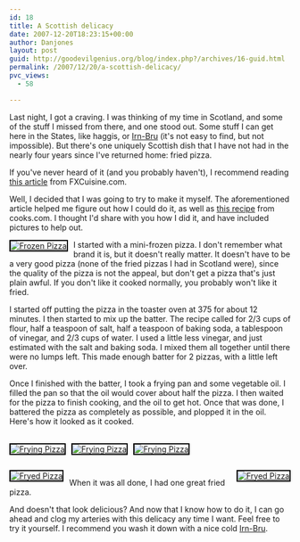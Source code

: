 ```yaml
---
id: 18
title: A Scottish delicacy
date: 2007-12-20T18:23:15+00:00
author: Danjones
layout: post
guid: http://goodevilgenius.org/blog/index.php?/archives/16-guid.html
permalink: /2007/12/20/a-scottish-delicacy/
pvc_views:
  - 58

---
```

Last night, I got a craving. I was thinking of my time in Scotland, and some of the stuff I missed from there, and one stood out. Some stuff I can get here in the States, like haggis, or [Irn-Bru](http://www.irn-bru.co.uk/home.html) (it's not easy to find, but not impossible). But there's one uniquely Scottish dish that I have not had in the nearly four years since I've returned home: fried pizza.

If you've never heard of it (and you probably haven't), I recommend reading [this article](http://fxcuisine.com/default.asp?Display=112) from FXCuisine.com.

Well, I decided that I was going to try to make it myself. The aforementioned article helped me figure out how I could do it, as well as [this recipe](http://www.cooks.com/rec/view/0,1917,154186-252193,00.html) from cooks.com. I thought I'd share with you how I did it, and have included pictures to help out.

<div style="float: left;margin-right: 10px;margin-bottom: 10px"><a href="http://www.flickr.com/photos/goodevilgenius/2126001076/"><img src="http://farm3.static.flickr.com/2390/2126001076_1b84f35c01_m.jpg" style="border: solid 2px #000000" alt="Frozen Pizza" /></a></div>

I started with a mini-frozen pizza. I don't remember what brand it is, but it doesn't really matter. It doesn't have to be a very good pizza (none of the fried pizzas I had in Scotland were), since the quality of the pizza is not the appeal, but don't get a pizza that's just plain awful. If you don't like it cooked normally, you probably won't like it fried.

I started off putting the pizza in the toaster oven at 375 for about 12 minutes. I then started to mix up the batter. The recipe called for 2/3 cups of flour, half a teaspoon of salt, half a teaspoon of baking soda, a tablespoon of vinegar, and 2/3 cups of water. I used a little less vinegar, and just estimated with the salt and baking soda. I mixed them all together until there were no lumps left. This made enough batter for 2 pizzas, with a little left over.

Once I finished with the batter, I took a frying pan and some vegetable oil. I filled the pan so that the oil would cover about half the pizza. I then waited for the pizza to finish cooking, and the oil to get hot. Once that was done, I battered the pizza as completely as possible, and plopped it in the oil. Here's how it looked as it cooked. 

<div style="clear:both">&nbsp;</div>

<div style="float: left;margin-right: 10px;margin-bottom: 10px"><a href="http://www.flickr.com/photos/goodevilgenius/2125225653/"><img src="http://farm3.static.flickr.com/2398/2125225653_1326b83950_m.jpg" style="border: solid 2px #000000" alt="Frying Pizza" /></a></div>

<div style="float: left;margin-right: 10px;margin-bottom: 10px"><a href="http://www.flickr.com/photos/goodevilgenius/2125226155/"><img src="http://farm3.static.flickr.com/2263/2125226155_462471a5df_m.jpg" style="border: solid 2px #000000" alt="Frying Pizza" /></a></div>

<div style="float: left;margin-right: 10px;margin-bottom: 10px"><a href="http://www.flickr.com/photos/goodevilgenius/2125226755/"><img src="http://farm3.static.flickr.com/2092/2125226755_ddd59f3618_m.jpg" style="border: solid 2px #000000" alt="Frying Pizza" /></a></div>

<div style="clear:both">&nbsp;</div>

<div style="float: left;margin-right: 10px;margin-bottom: 10px"><a href="http://www.flickr.com/photos/goodevilgenius/2126003766/"><img src="http://farm3.static.flickr.com/2189/2126003766_1bf7700e4f_m.jpg" style="border: solid 2px #000000" alt="Fryed Pizza" /></a></div>

<div style="float: right;margin-left: 10px;margin-bottom: 10px"><a href="http://www.flickr.com/photos/goodevilgenius/2126004288/"><img src="http://farm3.static.flickr.com/2374/2126004288_e8b47d7178_m.jpg" style="border: solid 2px #000000" alt="Fryed Pizza" /></a></div>

When it was all done, I had one great fried pizza.
  
And doesn't that look delicious? And now that I know how to do it, I can go ahead and clog my arteries with this delicacy any time I want. Feel free to try it yourself. I recommend you wash it down with a nice cold [Irn-Bru](http://www.irn-bru-usa.com/).
